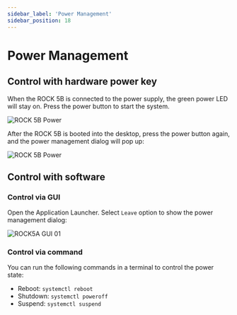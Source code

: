 ```yaml
---
sidebar_label: 'Power Management'
sidebar_position: 18
---
```


# Power Management

## Control with hardware power key

When the ROCK 5B is connected to the power supply, the green power LED will stay on. Press the power button to start the system.
  
![ROCK 5B Power](/img/rock5b/rock5b-power.webp)

After the ROCK 5B is booted into the desktop, press the power button again, and the power management dialog will pop up:

<div className='rock5b-power'>
   <img src="/img/rock5a/rock5a-power-status.webp" alt="ROCK 5B Power" />
</div>

## Control with software

### Control via GUI

Open the Application Launcher. Select `Leave` option to show the power management dialog:

![ROCK5A GUI 01](/img/rock5a/rock5a-GUI-leave.webp)

### Control via command

You can run the following commands in a terminal to control the power state:

- Reboot: `systemctl reboot`
- Shutdown: `systemctl poweroff`
- Suspend: `systemctl suspend`
